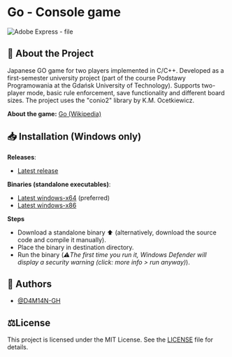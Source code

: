 # Go - Console game
![Adobe Express - file](https://github.com/user-attachments/assets/c2f6a341-d5dc-48ab-b62d-d958a7fab33a)


## 📜 About the Project
Japanese GO game for two players implemented in C/C++.
Developed as a first-semester university project (part of the course Podstawy Programowania at the Gdańsk University of Technology). 
Supports two-player mode, basic rule enforcement, save functionality and different board sizes. 
The project uses the "conio2" library by K.M. Ocetkiewicz.

**About the game:**
[Go (Wikipedia)](https://en.wikipedia.org/wiki/Go_(game))


## 📥 Installation (Windows only)
**Releases**:
- [Latest release](https://github.com/D4M14N-GH/GO-PP2022/releases/latest)
  
**Binaries (standalone executables)**:
- [Latest windows-x64](https://github.com/D4M14N-GH/GO-PP22/releases/latest/download/Go_win64.exe) (preferred)
- [Latest windows-x86](https://github.com/D4M14N-GH/GO-PP22/releases/latest/download/Go_win32.exe)
  
**Steps**
- Download a standalone binary ⬆️ (alternatively, download the source code and compile it manually).
- Place the binary in destination directory.
- Run the binary (_⚠️The first time you run it, Windows Defender will display a security warning (click: more info > run anyway)_).


## 👥 Authors
- [@D4M14N-GH](https://github.com/D4M14N-GH)


## ⚖️License
This project is licensed under the MIT License. See the [LICENSE](LICENSE) file for details.





